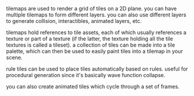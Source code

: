 tilemaps are used to render a grid of tiles on a 2D plane. you can have multiple tilemaps to form different layers. you can also use different layers to generate collision, interactibles, animated layers, etc.

tilemaps hold references to tile assets, each of which usually references a texture or part of a texture (if the latter, the texture holding all the tile textures is called a tileset). a collection of tiles can be made into a tile palette, which can then be used to easily paint tiles into a tilemap in your scene.

rule tiles can be used to place tiles automatically based on rules. useful for procedural generation since it's basically wave function collapse.

you can also create animated tiles which cycle through a set of frames.